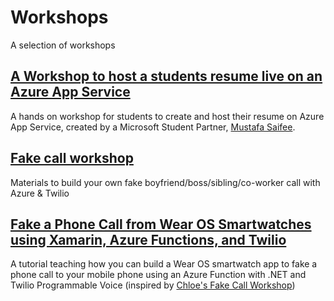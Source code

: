 # Workshops

A selection of workshops

## [A Workshop to host a students resume live on an Azure App Service](https://www.linkedin.com/pulse/hosting-your-resume-microsoft-azure-code-deployment-github-saifee/)

A hands on workshop for students to create and host their resume on Azure App Service, created by a Microsoft Student Partner, [Mustafa Saifee](https://www.saifeemustafa.com).

## [Fake call workshop](https://github.com/ChloeCodesThings/FakeCallWorkshop)

Materials to build your own fake boyfriend/boss/sibling/co-worker call with Azure & Twilio

## [Fake a Phone Call from Wear OS Smartwatches using Xamarin, Azure Functions, and Twilio](https://dev.to/adityaoberai/fake-a-phone-call-from-wear-os-smartwatches-using-xamarin-azure-functions-and-twilio-2j56)

A tutorial teaching how you can build a Wear OS smartwatch app to fake a phone call to your mobile phone using an Azure Function with .NET and Twilio Programmable Voice (inspired by [Chloe's Fake Call Workshop](https://github.com/ChloeCodesThings/FakeCallWorkshop))
